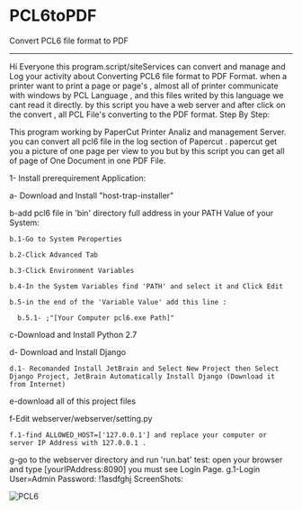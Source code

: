 # PCL6toPDF
Convert PCL6 file format to PDF
______________________________________
Hi Everyone 
this program.script/siteServices can convert and manage and Log your activity about Converting PCL6 file format to PDF Format.
when a printer want to print a page or page's , almost all of printer communicate with windows by PCL Language , and this files writed by this language we cant read it directly.
by this script you have a web server and after click on the convert , all PCL File's converting to the PDF format.
Step By Step:



This program working by PaperCut Printer Analiz and management Server.
you can convert all pcl6 file in the log section of Papercut .
papercut get you a picture of one page per view to you but by this script you can get all of page of One Document in one PDF File.

1- Install prerequirement Application:


a- Download and Install "host-trap-installer"
  
b-add pcl6 file in 'bin' directory full address in your PATH Value of your System:
  
    b.1-Go to System Peroperties
    
    b.2-Click Advanced Tab
    
    b.3-Click Environment Variables
    
    b.4-In the System Variables find 'PATH' and select it and Click Edit
    
    b.5-in the end of the 'Variable Value' add this line :
    
      b.5.1- ;"[Your Computer pcl6.exe Path]"
      
  c-Download and Install Python 2.7 
  
  d- Download and Install Django
  
    d.1- Recomanded Install JetBrain and Select New Project then Select Django Project, JetBrain Automatically Install Django (Download it from Internet)
    
  e-download all of this project files 
  
  f-Edit webserver/webserver/setting.py
  
    f.1-find ALLOWED_HOST=['127.0.0.1'] and replace your computer or server IP Address with 127.0.0.1 .
  g-go to the webserver directory and run 'run.bat' test: open your browser and type [yourIPAddress:8090] you must see Login Page.
    g.1-Login User=Admin       Password: !1asdfghj
  ScreenShots:
  
  ![PCL6](http://s9.picofile.com/file/8311835076/01_login.png)
